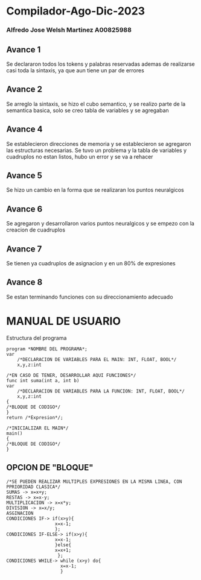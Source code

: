 # Compilador-Ago-Dic-2023
### Alfredo Jose Welsh Martinez A00825988
## Avance 1
Se declararon todos los tokens y palabras reservadas ademas de realizarse casi toda la sintaxis, ya que aun tiene un par de errores

## Avance 2
Se arreglo la sintaxis, se hizo el cubo semantico, y se realizo parte de la semantica basica, solo se creo tabla de variables y se agregaban

## Avance 4
Se establecieron direcciones de memoria y se establecieron se agregaron las estructuras necesarias. Se tuvo un problema y la tabla de variables y cuadruplos no estan listos, hubo un error y se va a rehacer

## Avance 5
Se hizo un cambio en la forma que se realizaran los puntos neuralgicos

## Avance 6
Se agregaron y desarrollaron varios puntos neuralgicos y se empezo con la creacion de cuadruplos

## Avance 7
Se tienen ya cuadruplos de asignacion y en un 80% de expresiones

## Avance 8
Se estan terminando funciones con su direccionamiento adecuado


# MANUAL DE USUARIO


Estructura del programa
```
program *NOMBRE DEL PROGRAMA*;
var
    /*DECLARACION DE VARIABLES PARA EL MAIN: INT, FLOAT, BOOL*/
    x,y,z:int

/*EN CASO DE TENER, DESARROLLAR AQUI FUNCIONES*/
func int suma(int a, int b)
var
    /*DECLARACION DE VARIABLES PARA LA FUNCION: INT, FLOAT, BOOL*/
    x,y,z:int
{
/*BLOQUE DE CODIGO*/
}
return /*Expresion*/;

/*INICIALIZAR EL MAIN*/
main()
{
/*BLOQUE DE CODIGO*/
}
```


## OPCION DE "BLOQUE"
```
/*SE PUEDEN REALIZAR MULTIPLES EXPRESIONES EN LA MISMA LINEA, CON PPRIORIDAD CLASICA*/
SUMAS -> x=x+y;
RESTAS -> x=x-y;
MULTIPLICACION -> x=x*y;
DIVISION -> x=x/y;
ASGINACION
CONDICIONES IF-> if(x>y){
                  x=x-1;   
                  };
CONDICIONES IF-ELSE-> if(x>y){
                  x=x-1;   
                  }else{
                  x=x+1;
                   };
CONDICIONES WHILE-> while (x>y) do{
                    x=x-1;
                    }

```

